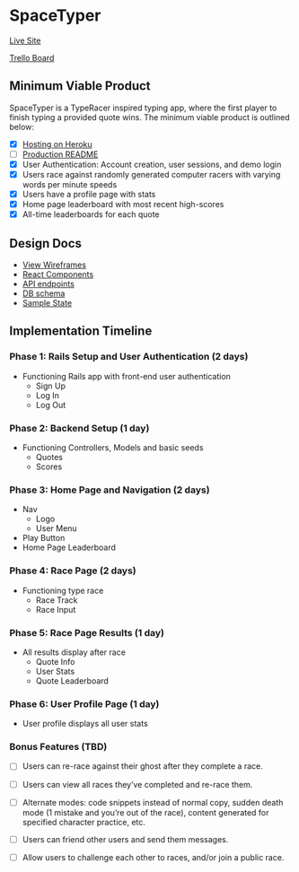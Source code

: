 # SpaceTyper

[Live Site][live]

[Trello Board](https://trello.com/b/xpCc28ln/spacetyper)

## Minimum Viable Product

SpaceTyper is a TypeRacer inspired typing app, where the first player to finish typing a provided quote wins. The minimum viable product is outlined below:

- [x] [Hosting on Heroku][live]
- [ ] [Production README](../README.md)
- [x] User Authentication: Account creation, user sessions, and demo login
- [x] Users race against randomly generated computer racers with varying words per minute speeds
- [x] Users have a profile page with stats
- [x] Home page leaderboard with most recent high-scores
- [x] All-time leaderboards for each quote

## Design Docs
* [View Wireframes](./wireframes)
* [React Components](./component-hierarchy.md)
* [API endpoints](./api-endpoints.md)
* [DB schema](./schema.md)
* [Sample State](./sample-state.md)

## Implementation Timeline

### Phase 1: Rails Setup and User Authentication (2 days)

* Functioning Rails app with front-end user authentication
  - Sign Up
  - Log In
  - Log Out

### Phase 2: Backend Setup (1 day)

* Functioning Controllers, Models and basic seeds
  - Quotes
  - Scores

### Phase 3: Home Page and Navigation (2 days)

* Nav
  - Logo
  - User Menu
* Play Button
* Home Page Leaderboard

### Phase 4: Race Page (2 days)

* Functioning type race
  - Race Track
  - Race Input

### Phase 5: Race Page Results (1 day)

* All results display after race
  - Quote Info
  - User Stats
  - Quote Leaderboard

### Phase 6: User Profile Page (1 day)

* User profile displays all user stats

### Bonus Features (TBD)
- [ ] Users can re-race against their ghost after they complete a race.
- [ ] Users can view all races they’ve completed and re-race them.
- [ ] Alternate modes: code snippets instead of normal copy, sudden death mode (1 mistake and you’re out of the race), content generated for specified character practice, etc.
- [ ] Users can friend other users and send them messages.
- [ ] Allow users to challenge each other to races, and/or join a public race.


[live]: http://www.spacetyper.com
